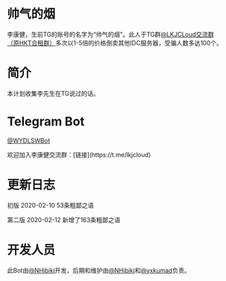 # 帅气的烟
李康健，生前TG的账号的名字为“帅气的烟"。此人于TG群[@LKJCLoud交流群（原HKT合租群）](https://t.me/hkthzq)多次以1-5倍的价格倒卖其他IDC服务器，受骗人数多达100个。

# 简介
本计划收集李先生在TG说过的话。

# Telegram Bot
[@WYDLSWBot](https://t.me/WYDLSWBot)
<p>
欢迎加入李康健交流群：[链接](https://t.me/lkjcloud)
  </p>

# 更新日志
初版 2020-02-10 53条粗鄙之语
<p>
第二版 2020-02-12
新增了163条粗鄙之语
</p>

# 开发人员
此Bot由[@NHibiki](https://t.me/NHibiki)开发，后期和维护由[@NHibiki](https://t.me/NHibiki)和[@yxkumad](https://t.me/yxkumad)负责。
